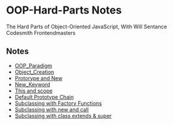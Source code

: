 # OOP-Hard-Parts Notes
The Hard Parts of Object-Oriented JavaScript, With Will Sentance
Codesmith Frontendmasters

## Notes

- [OOP_Paradigm](https://github.com/Xperaz/OOP-Hard-Parts/blob/main/Notes/1-OOP_Paradigm.md)
- [Object_Creation](https://github.com/Xperaz/OOP-Hard-Parts/blob/main/Notes/2-Object_Creation.md)
- [Protorype and New](https://github.com/Xperaz/OOP-Hard-Parts/blob/main/Notes/3-Prototype_%26_New.md)
- [New_Keyword](https://github.com/Xperaz/OOP-Hard-Parts/blob/main/Notes/4-New_Keyword.md)
- [This and scope](https://github.com/Xperaz/OOP-Hard-Parts/blob/main/Notes/5-This_%26_Scope.md)
- [Default Prototype Chain](https://github.com/Xperaz/OOP-Hard-Parts/blob/main/Notes/6-Default_Prototype_Chain.md)
- [Subclassing with Factory Functions](https://github.com/Xperaz/OOP-Hard-Parts/blob/main/Notes/7-Subclassing_With_Factory_Functions.md)
- [Subclassing with new and call](https://github.com/Xperaz/OOP-Hard-Parts/blob/main/Notes/8-Subclassing-with-new-and-call.md)
- [Subclassing with class extends & super](https://github.com/Xperaz/OOP-Hard-Parts/blob/main/Notes/9.Subclassing_with_class%2C_extends_%26_super.md)


